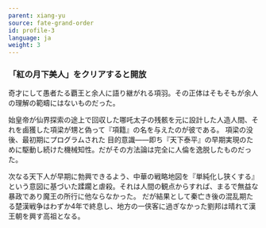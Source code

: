 ```yaml
---
parent: xiang-yu
source: fate-grand-order
id: profile-3
language: ja
weight: 3
---
```


### 「紅の月下美人」をクリアすると開放

奇才にして愚者たる覇王と余人に語り継がれる項羽。その正体はそもそもが余人の理解の範疇にはないものだった。

始皇帝が仙界探索の途上で回収した哪吒太子の残骸を元に設計した人造人間、それを鹵獲した項梁が甥と偽って『項籍』の名を与えたのが彼である。
項梁の没後、最初期にプログラムされた
目的意識――即ち『天下泰平』の早期実現のために駆動し続けた機械知性。だがその方法論は完全に人倫を逸脱したものだった。

次なる天下人が早期に勃興できるよう、中華の戦略地図を『単純化し狭くする』という意図に基づいた蹂躙と虐殺。それは人間の観点からすれば、まるで無益な暴政であり魔王の所行に他ならなかった。
だが結果として秦亡き後の混乱期たる楚漢戦争はわずか4年で終息し、地方の一侠客に過ぎなかった劉邦は晴れて漢王朝を興す高祖となる。
